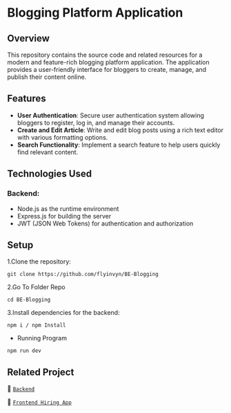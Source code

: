 # Blogging Platform Application

## Overview
This repository contains the source code and related resources for a modern and feature-rich blogging platform application. The application provides a user-friendly interface for bloggers to create, manage, and publish their content online.

## Features
+ **User Authentication**: Secure user authentication system allowing bloggers to register, log in, and manage their accounts.
+ **Create and Edit Article**: Write and edit blog posts using a rich text editor with various formatting options.
+ **Search Functionality**: Implement a search feature to help users quickly find relevant content.
## Technologies Used

### Backend:

+ Node.js as the runtime environment
+ Express.js for building the server
+ JWT (JSON Web Tokens) for authentication and authorization

## Setup
1.Clone the repository:
```
git clone https://github.com/flyinvyn/BE-Blogging
```
2.Go To Folder Repo

```
cd BE-Blogging
```
3.Install dependencies for the backend:
```
npm i / npm Install
```
- Running Program

```
npm run dev
```
 ## Related Project

:rocket: [`Backend`](https://github.com/flyinvyn/BE-Blogging)

:rocket: [`Frontend Hiring App`](https://github.com/flyinvyn/FE-Blogging)
